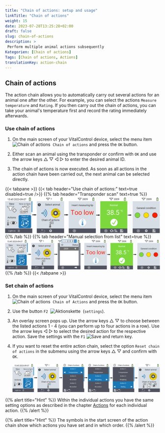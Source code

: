 ```yaml
---
title: "Chain of actions: setup and usage"
linkTitle: "Chain of actions"
weight: 15
date: 2023-07-28T13:25:28+02:00
draft: false
slug: chain-of-actions
description: >
 Perform multiple animal actions subsequently
Kategorien: [Chain of actions]
Tags: [Chain of actions, Actions]
translationKey: action-chain
---
```

## Chain of actions

The action chain allows you to automatically carry out several actions for an animal one after the other. For example, you can select the actions `Measure temperature` and `Rating`. If you then carry out the chain of actions, you can take your animal's temperature first and record the rating immediately afterwards.

### Use chain of actions

1. On the main screen of your VitalControl device, select the menu item &nbsp;<img src="/icons/actions/action-chain.svg" width="35" align="bottom" alt="Chain of actions" />&nbsp; `Chain of actions` and press the `OK` button.

2. Either scan an animal using the transponder or confirm with `OK` and use the arrow keys △ ▽ ◁ ▷ to enter the desired animal ID.

3. The chain of actions is now executed. As soon as all actions in the action chain have been carried out, the next animal can be selected directly.

{{< tabpane >}}
{{< tab header="Use chain of actions:" text=true disabled=true />}}
{{% tab header="Transponder scan" text=true %}}
 ![VitalControl: Menu chain of actions](images/chainofactions-scan.png "Chain of actions")
{{% /tab %}}
{{% tab header="Manual selection from list" text=true %}}
 ![VitalControl: Menu chain of actions](images/chainofactions.png "Chain of actions")
{{% /tab %}}
{{< /tabpane >}}

### Set chain of actions

1. On the main screen of your VitalControl device, select the menu item &nbsp;<img src="/icons/actions/action-chain.svg" width="35" align="bottom" alt="Chain of actions" />&nbsp; `Chain of Actions` and press the `OK` button.

2. Use the button `F2` &nbsp;<img src="/icons/gear.svg" width="25" align="bottom" alt="Aktionskette" />&nbsp; (`settings`).

3. An overlay screen pops up. Use the arrow keys △ ▽ to choose between the listed actions 1 - 4 (you can perform up to four actions in a row). Use the arrow keys ◁ ▷ to select the desired action for the respective action. Save the settings with the `F1` <img src="/icons/save-return.svg" width="25" align="bottom" alt="Save and return" />  key.

4. If you want to reset the entire action chain, select the option `Reset chain of actions` in the submenu using the arrow keys △ ▽ and confirm with `OK`.

    ![VitalControl: Menu chain of actions](images/setchainofactions.png "Set chain of actions")

{{% alert title="Hint" %}}
Within the individual actions you have the same setting options as described in the chapter [Actions](../actions) for each individual action.
{{% /alert %}}

{{% alert title="Hint" %}}
The symbols in the start screen of the action chain show which actions you have set and in which order.
{{% /alert %}}